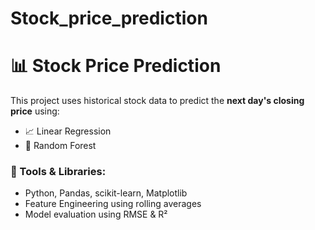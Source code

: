 # Stock_price_prediction
# 📊 Stock Price Prediction

This project uses historical stock data to predict the **next day's closing price** using:
- 📈 Linear Regression
- 🌲 Random Forest

### 🔧 Tools & Libraries:
- Python, Pandas, scikit-learn, Matplotlib
- Feature Engineering using rolling averages
- Model evaluation using RMSE & R²
